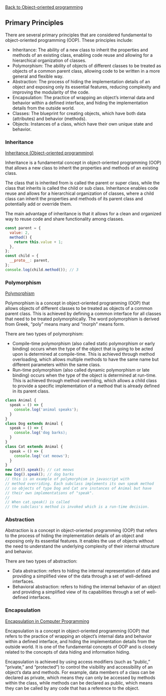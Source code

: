 [Back to Object-oriented programming](03-object-oriented-programming.md)

## Primary Principles


There are several primary principles that are considered fundamental to object-oriented programming (OOP). These principles include:

- Inheritance: The ability of a new class to inherit the properties and methods of an existing class, enabling code reuse and allowing for a hierarchical organization of classes.
- Polymorphism: The ability of objects of different classes to be treated as objects of a common parent class, allowing code to be written in a more general and flexible way.
- Abstraction: The process of hiding the implementation details of an object and exposing only its essential features, reducing complexity and improving the modularity of the code.
- Encapsulation: The practice of wrapping an object’s internal data and behavior within a defined interface, and hiding the implementation details from the outside world.
- Classes: The blueprint for creating objects, which have both data (attributes) and behavior (methods).
- Objects: Instances of a class, which have their own unique state and behavior.

### Inheritance

[Inheritance (Object-oriented programming)](<https://en.wikipedia.org/wiki/Inheritance_(object-oriented_programming)>)

Inheritance is a fundamental concept in object-oriented programming (OOP) that allows a new class to inherit the properties and methods of an existing class.

The class that is inherited from is called the parent or super class, while the class that inherits is called the child or sub class. Inheritance enables code reuse and allows for a hierarchical organization of classes, where a child class can inherit the properties and methods of its parent class and potentially add or override them.

The main advantage of inheritance is that it allows for a clean and organized way to reuse code and share functionality among classes.

```Javascript
const parent = {
  value: 2,
  method() {
    return this.value + 1;
  },
};
const child = {
  __proto__: parent,
};
console.log(child.method()); // 3
```

### Polymorphism

[Polymorphism](https://www.geeksforgeeks.org/polymorphism-in-javascript/)

Polymorphism is a concept in object-oriented programming (OOP) that allows objects of different classes to be treated as objects of a common parent class. This is achieved by defining a common interface for all classes that need to be treated polymorphically. The word polymorphism is derived from Greek, “poly” means many and “morph” means form.

There are two types of polymorphism:

- Compile-time polymorphism (also called static polymorphism or early binding) occurs when the type of the object that is going to be acted upon is determined at compile-time. This is achieved through method overloading, which allows multiple methods to have the same name but different parameters within the same class.
- Run-time polymorphism (also called dynamic polymorphism or late binding) occurs when the type of the object is determined at run-time. This is achieved through method overriding, which allows a child class to provide a specific implementation of a method that is already defined in its parent class.

```Javascript
class Animal {
  speak = () => {
    console.log('animal speaks');
  }
}
class Dog extends Animal {
  speak = () => {
    console.log('dog barks);
  }
}
class Cat extends Animal {
  speak = () => {
    console.log('cat meows');
  }
}
new Cat().speak(); // cat meows
new Dog().speak(); // dog barks
// this is an example of polymorphism in javascript with
// method overriding. Each subclass implements its own speak method
// so objects of type Dog and Cat are instances of Animal but have
// their own implementations of "speak".
//
// When cat.speak() is called
// the subclass's method is invoked which is a run-time decision.
```

### Abstraction

Abstraction is a concept in object-oriented programming (OOP) that refers to the process of hiding the implementation details of an object and exposing only its essential features. It enables the use of objects without the need to understand the underlying complexity of their internal structure and behavior.

There are two types of abstraction:

- Data abstraction: refers to hiding the internal representation of data and providing a simplified view of the data through a set of well-defined interfaces.
- Behavioral abstraction: refers to hiding the internal behavior of an object and providing a simplified view of its capabilities through a set of well-defined interfaces.

### Encapsulation

[Encapsulation in Computer Programming](<https://en.wikipedia.org/wiki/Encapsulation_(computer_programming)>)

Encapsulation is a concept in object-oriented programming (OOP) that refers to the practice of wrapping an object’s internal data and behavior within a defined interface, and hiding the implementation details from the outside world. It is one of the fundamental concepts of OOP and is closely related to the concepts of data hiding and information hiding.

Encapsulation is achieved by using access modifiers (such as “public,” “private,” and “protected”) to control the visibility and accessibility of an object’s data and methods. For example, data members of a class can be declared as private, which means they can only be accessed by methods within the class, while methods can be declared as public, which means they can be called by any code that has a reference to the object.
